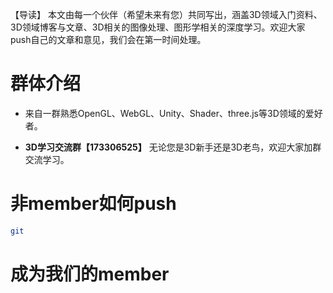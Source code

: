 【导读】
本文由每一个伙伴（希望未来有您）共同写出，涵盖3D领域入门资料、3D领域博客与文章、3D相关的图像处理、图形学相关的深度学习。欢迎大家push自己的文章和意见，我们会在第一时间处理。
# 群体介绍

- 来自一群熟悉OpenGL、WebGL、Unity、Shader、three.js等3D领域的爱好者。

- **3D学习交流群【173306525】** 无论您是3D新手还是3D老鸟，欢迎大家加群交流学习。

# 非member如何push

```bash
git
```
# 成为我们的member

